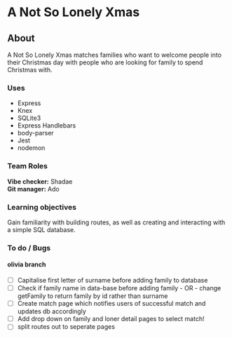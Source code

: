 # A Not So Lonely Xmas

## About

A Not So Lonely Xmas matches families who want to welcome people into their Christmas day with people who are looking for family to spend Christmas with.

### Uses

 - Express
 - Knex
 - SQLite3
 - Express Handlebars
 - body-parser
 - Jest
 - nodemon

### Team Roles

**Vibe checker:** Shadae  
**Git manager:** Ado

### Learning objectives

Gain familiarity with building routes, as well as creating and interacting with a simple SQL database.


### To do / Bugs

#### olivia branch

- [ ] Capitalise first letter of surname before adding family to database  
- [ ] Check if family name in data-base before adding family - OR - change getFamily to return family by id rather than surname  
- [ ] Create match page which notifies users of successful match and updates db accordingly  
- [ ] Add drop down on family and loner detail pages to select match!   
- [ ] split routes out to seperate pages   
